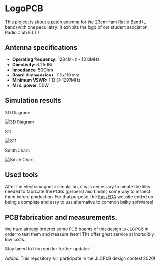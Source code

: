 # LogoPCB

This project is about a patch antenna for the 23cm Ham Radio Band (L band) with one peculiatiry: it exhibits the logo of our student asociation Radio Club E.I.T.!

## Antenna specifications

- **Operating frequency:** 1284MHz - 1313MHz
- **Directivity:** 6.25dBi
- **Impedance:** 50Ohm
- **Board dimmensions:** 110x110 mm
- **Minimum VSWR:** 1.13 @ 1297MHz
- **Max. power:** 50W

## Simulation results

3D Diagram:

![3D Diagram](https://i.imgur.com/kuQbn10.png)

S11:

![S11](https://i.imgur.com/g2SHdTP.png)

Smith Chart:

![Smith Chart](https://i.imgur.com/EBXJxPG.png)

## Used tools

After the electromagnetic simulation, it was necessary to create the files needed to fabricate the PCBs (gerbers) and finding some way to inspect them before production. For that purpose, the [EasyEDA](http://www.EasyEDA.com) website ended up being a complete and easy to use alternative to common bulky softwares!

## PCB fabrication and measurements.

We have already ordered some PCB boards of this design to [JLCPCB](http://www.jlcpcb.com) in order to test them and measure them! The offer great service at incredibly low costs. 

Stay tuned to this repo for further updates!

_Added:_ This repository will participate in the JLCPCB design contest 2020!
